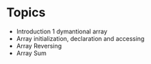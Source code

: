 # Topics

- Introduction 1 dymantional array
- Array initialization, declaration and accessing
- Array Reversing
- Array Sum
